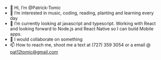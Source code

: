 - 👋 Hi, I’m @Patrick-Tomic
- 👀 I’m interested in music, coding, reading, planting and learning every day
- 🌱 I’m currently looking at javascript and typescript. Working with React and looking forward to Node.js and React Native so I can build Mobile apps.
- 💞️ I would collaborate on something
- 📫 How to reach me, shoot me a text at (727) 359 3054 or a email @ pat12tomic@gmail.com

<!---
Patrick-Tomic/Patrick-Tomic is a ✨ special ✨ repository because its `README.md` (this file) appears on your GitHub profile.
You can click the Preview link to take a look at your changes.
--->
